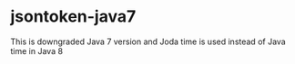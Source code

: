 # jsontoken-java7
This is downgraded Java 7 version and Joda time is used instead of Java time in Java 8

